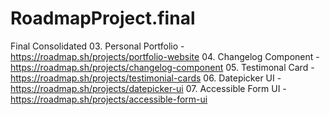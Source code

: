 # RoadmapProject.final
Final Consolidated
03. Personal Portfolio - https://roadmap.sh/projects/portfolio-website
04. Changelog Component - https://roadmap.sh/projects/changelog-component
05. Testimonal Card - https://roadmap.sh/projects/testimonial-cards
06. Datepicker UI - https://roadmap.sh/projects/datepicker-ui
07. Accessible Form UI - https://roadmap.sh/projects/accessible-form-ui
